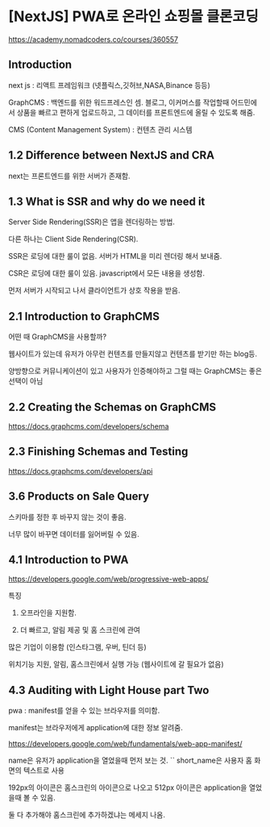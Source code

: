 # [NextJS] PWA로 온라인 쇼핑몰 클론코딩

https://academy.nomadcoders.co/courses/360557

## Introduction

next js : 리액트 프레임워크 (넷플릭스,깃허브,NASA,Binance 등등)

GraphCMS : 백엔드를 위한 워드프레스인 셈. 블로그, 이커머스를 작업할때 어드민에서 상품을 빠르고 편하게 업로드하고, 그 데이터를 프론트엔드에 올릴 수 있도록 해줌.

CMS (Content Management System) : 컨텐츠 관리 시스템

## 1.2 Difference between NextJS and CRA

next는 프론트엔드를 위한 서버가 존재함.

## 1.3 What is SSR and why do we need it 

Server Side Rendering(SSR)은 앱을 렌더링하는 방법.

다른 하나는 Client Side Rendering(CSR).

SSR은 로딩에 대한 룰이 없음. 서버가 HTML을 미리 렌더링 해서 보내줌.

CSR은 로딩에 대한 룰이 있음. javascript에서 모든 내용을 생성함.

먼저 서버가 시작되고 나서 클라이언트가 상호 작용을 받음.

## 2.1 Introduction to GraphCMS 

어떤 때 GraphCMS을 사용할까?

웹사이트가 있는데 유저가 아무런 컨텐츠를 만들지않고 컨텐츠를 받기만 하는 blog등.

양방향으로 커뮤니케이션이 있고 사용자가 인증해야하고 그럴 때는 GraphCMS는 좋은 선택이 아님

## 2.2 Creating the Schemas on GraphCMS

https://docs.graphcms.com/developers/schema

## 2.3 Finishing Schemas and Testing

https://docs.graphcms.com/developers/api

## 3.6 Products on Sale Query

스키마를 정한 후 바꾸지 않는 것이 좋음.

너무 많이 바꾸면 데이터를 잃어버릴 수 있음.

## 4.1 Introduction to PWA

https://developers.google.com/web/progressive-web-apps/


특징

1. 오프라인을 지원함.

2. 더 빠르고, 알림 제공 및 홈 스크린에 관여


많은 기업이 이용함 (인스타그램, 우버, 틴더 등)

위치기능 지원, 알림, 홈스크린에서 실행 가능 (웹사이트에 갈 필요가 없음)

## 4.3 Auditing with Light House part Two

pwa : manifest를 얻을 수 있는 브라우저를 의미함.

manifest는 브라우저에게 application에 대한 정보 알려줌.

https://developers.google.com/web/fundamentals/web-app-manifest/

name은 유저가 application을 열었을때 먼저 보는 것.
``
short_name은 사용자 홈 화면의 텍스트로 사용

192px의 아이콘은 홈스크린의 아이콘으로 나오고 512px 아이콘은 application을 열었을때 볼 수 있음.

둘 다 추가해야 홈스크린에 추가하겠냐는 메세지 나옴.